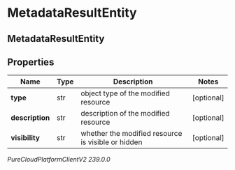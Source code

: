 # MetadataResultEntity

## MetadataResultEntity

## Properties

|Name | Type | Description | Notes|
|------------ | ------------- | ------------- | -------------|
| **type** | str | object type of the modified resource | [optional] |
| **description** | str | description of the modified resource | [optional] |
| **visibility** | str | whether the modified resource is visible or hidden | [optional] |



_PureCloudPlatformClientV2 239.0.0_
